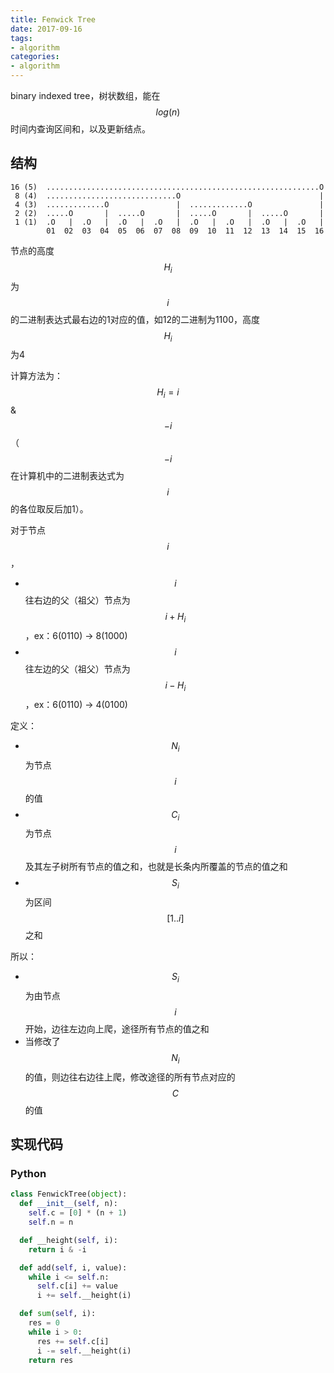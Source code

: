 ```yaml
---
title: Fenwick Tree
date: 2017-09-16
tags:
- algorithm
categories:
- algorithm
---
```


binary indexed tree，树状数组，能在 $$log(n)$$ 时间内查询区间和，以及更新结点。

<!-- more -->

## 结构

```
16 (5)  .............................................................O
 8 (4)  .............................O                               |
 4 (3)  .............O               |  .............O               |
 2 (2)  .....O       |  .....O       |  .....O       |  .....O       |
 1 (1)  .O   |  .O   |  .O   |  .O   |  .O   |  .O   |  .O   |  .O   |
        01  02  03  04  05  06  07  08  09  10  11  12  13  14  15  16
```

节点的高度 $$H_{i}$$ 为 $$i$$ 的二进制表达式最右边的1对应的值，如12的二进制为1100，高度 $$H_{i}$$ 为4

计算方法为：$$H_{i}=i$$ & $$-i$$（$$-i$$ 在计算机中的二进制表达式为 $$i$$ 的各位取反后加1）。

对于节点 $$i$$，

- $$i$$ 往右边的父（祖父）节点为 $$i+H_{i}$$，ex：6(0110) -> 8(1000)
- $$i$$ 往左边的父（祖父）节点为 $$i-H_{i}$$，ex：6(0110) -> 4(0100)

定义：

- $$N_{i}$$ 为节点 $$i$$ 的值
- $$C_{i}$$ 为节点 $$i$$ 及其左子树所有节点的值之和，也就是长条内所覆盖的节点的值之和
- $$S_{i}$$ 为区间 $$[1..i]$$ 之和

所以：

- $$S_{i}$$ 为由节点 $$i$$ 开始，边往左边向上爬，途径所有节点的值之和
- 当修改了 $$N_{i}$$ 的值，则边往右边往上爬，修改途径的所有节点对应的 $$C$$ 的值


## 实现代码

### Python

```python
class FenwickTree(object):
  def __init__(self, n):
    self.c = [0] * (n + 1)
    self.n = n

  def __height(self, i):
    return i & -i

  def add(self, i, value):
    while i <= self.n:
      self.c[i] += value
      i += self.__height(i)

  def sum(self, i):
    res = 0
    while i > 0:
      res += self.c[i]
      i -= self.__height(i)
    return res
```
